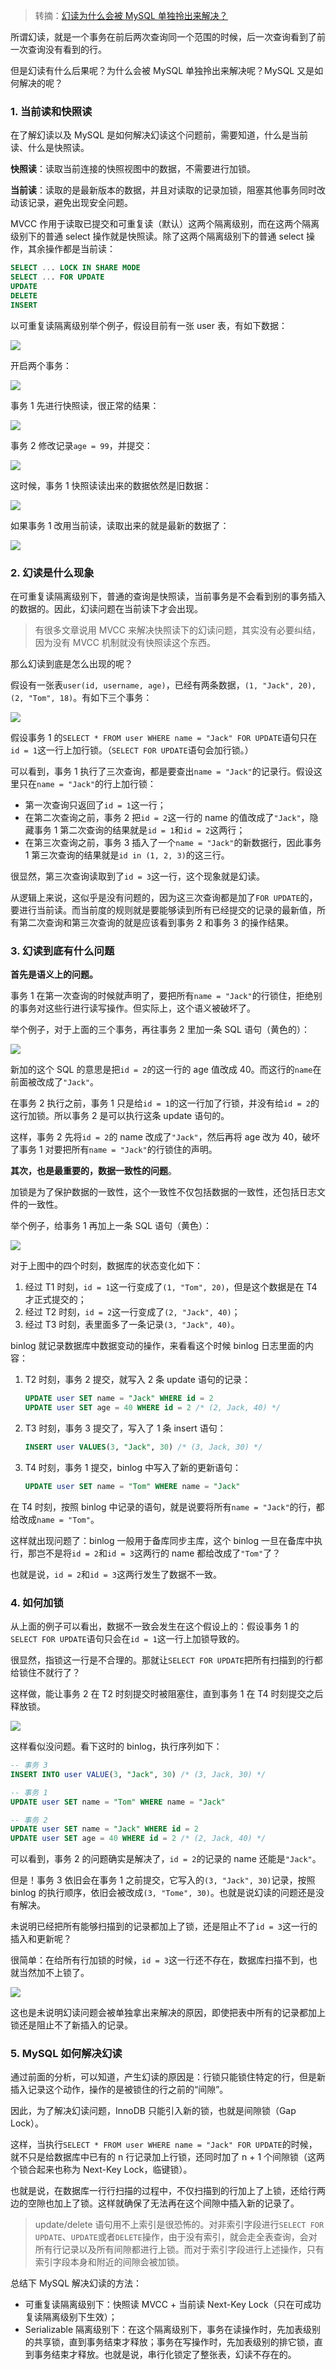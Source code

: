 > 转摘：[幻读为什么会被 MySQL 单独拎出来解决？](https://mp.weixin.qq.com/s/snEP-mwx6MkBBWmPH4ZvmA)

所谓幻读，就是一个事务在前后两次查询同一个范围的时候，后一次查询看到了前一次查询没有看到的行。

但是幻读有什么后果呢？为什么会被 MySQL 单独拎出来解决呢？MySQL 又是如何解决的呢？

### 1. 当前读和快照读

在了解幻读以及 MySQL 是如何解决幻读这个问题前，需要知道，什么是当前读、什么是快照读。

**快照读**：读取当前连接的快照视图中的数据，不需要进行加锁。

**当前读**：读取的是最新版本的数据，并且对读取的记录加锁，阻塞其他事务同时改动该记录，避免出现安全问题。

MVCC 作用于读取已提交和可重复读（默认）这两个隔离级别，而在这两个隔离级别下的普通 select 操作就是快照读。除了这两个隔离级别下的普通 select 操作，其余操作都是当前读：

```sql
SELECT ... LOCK IN SHARE MODE
SELECT ... FOR UPDATE
UPDATE
DELETE
INSERT
```

以可重复读隔离级别举个例子，假设目前有一张 user 表，有如下数据：

![](http://cnd.qiniu.lin07ux.cn/markdown/1638964072520-ccebf86c757d.jpg)

开启两个事务：

![](http://cnd.qiniu.lin07ux.cn/markdown/1638964087294-fa0a034acb93.jpg)

事务 1 先进行快照读，很正常的结果：

![](http://cnd.qiniu.lin07ux.cn/markdown/1638964114812-4f3f9a373001.jpg)

事务 2 修改记录`age = 99`，并提交：

![](http://cnd.qiniu.lin07ux.cn/markdown/1638964140477-d0b61c36df89.jpg)

这时候，事务 1 快照读读出来的数据依然是旧数据：

![](http://cnd.qiniu.lin07ux.cn/markdown/1638964163026-e15e8a767963.jpg)

如果事务 1 改用当前读，读取出来的就是最新的数据了：

![](http://cnd.qiniu.lin07ux.cn/markdown/1638964184481-7c9f505819ad.jpg)

### 2. 幻读是什么现象

在可重复读隔离级别下，普通的查询是快照读，当前事务是不会看到别的事务插入的数据的。因此，幻读问题在当前读下才会出现。

> 有很多文章说用 MVCC 来解决快照读下的幻读问题，其实没有必要纠结，因为没有 MVCC 机制就没有快照读这个东西。

那么幻读到底是怎么出现的呢？

假设有一张表`user(id, username, age)`，已经有两条数据，`(1, "Jack", 20), (2, "Tom", 18)`。有如下三个事务：

![](http://cnd.qiniu.lin07ux.cn/markdown/1638964366648-730b9f2f13fd.jpg)

假设事务 1 的`SELECT * FROM user WHERE name = "Jack" FOR UPDATE`语句只在`id = 1`这一行上加行锁。（`SELECT FOR UPDATE`语句会加行锁。）

可以看到，事务 1 执行了三次查询，都是要查出`name = "Jack"`的记录行。假设这里只在`name = "Jack"`的行上加行锁：

* 第一次查询只返回了`id = 1`这一行；
* 在第二次查询之前，事务 2 把`id = 2`这一行的 name 的值改成了`"Jack"`，隐藏事务 1 第二次查询的结果就是`id = 1`和`id = 2`这两行；
* 在第三次查询之前，事务 3 插入了一个`name = "Jack"`的新数据行，因此事务 1 第三次查询的结果就是`id in (1, 2, 3)`的这三行。

很显然，第三次查询读取到了`id = 3`这一行，这个现象就是幻读。

从逻辑上来说，这似乎是没有问题的，因为这三次查询都是加了`FOR UPDATE`的，要进行当前读。而当前度的规则就是要能够读到所有已经提交的记录的最新值，所有第二次查询和第三次查询的就是应该看到事务 2 和事务 3 的操作结果。

### 3. 幻读到底有什么问题

**首先是语义上的问题。**

事务 1 在第一次查询的时候就声明了，要把所有`name = "Jack"`的行锁住，拒绝别的事务对这些行进行读写操作。但实际上，这个语义被破坏了。

举个例子，对于上面的三个事务，再往事务 2 里加一条 SQL 语句（黄色的）：

![](http://cnd.qiniu.lin07ux.cn/markdown/1638964842415-a22a5eca132b.jpg)

新加的这个 SQL 的意思是把`id = 2`的这一行的 age 值改成 40。而这行的`name`在前面被改成了`"Jack"`。

在事务 2 执行之前，事务 1 只是给`id = 1`的这一行加了行锁，并没有给`id = 2`的这行加锁。所以事务 2 是可以执行这条 update 语句的。

这样，事务 2 先将`id = 2`的 name 改成了`"Jack"`，然后再将 age 改为 40，破坏了事务 1 对要把所有`name = "Jack"`的行锁住的声明。

**其次，也是最重要的，数据一致性的问题**。

加锁是为了保护数据的一致性，这个一致性不仅包括数据的一致性，还包括日志文件的一致性。

举个例子，给事务 1 再加上一条 SQL 语句（黄色）：

![](http://cnd.qiniu.lin07ux.cn/markdown/1638965039413-eee5a5c98823.jpg)

对于上图中的四个时刻，数据库的状态变化如下：

1. 经过 T1 时刻，`id = 1`这一行变成了`(1, "Tom", 20)`，但是这个数据是在 T4 才正式提交的；
2. 经过 T2 时刻，`id = 2`这一行变成了`(2, "Jack", 40)`；
3. 经过 T3 时刻，表里面多了一条记录`(3, "Jack", 40)`。

binlog 就记录数据库中数据变动的操作，来看看这个时候 binlog 日志里面的内容：

1. T2 时刻，事务 2 提交，就写入 2 条 update 语句的记录：

    ```sql
    UPDATE user SET name = "Jack" WHERE id = 2
    UPDATE user SET age = 40 WHERE id = 2 /* (2, Jack, 40) */
    ```

2. T3 时刻，事务 3 提交了，写入了 1 条 insert 语句：

    ```sql
    INSERT user VALUES(3, "Jack", 30) /* (3, Jack, 30) */
    ```

3. T4 时刻，事务 1 提交，binlog 中写入了新的更新语句：

    ```sql
    UPDATE user SET name = "Tom" WHERE name = "Jack"
    ```

在 T4 时刻，按照 binlog 中记录的语句，就是说要将所有`name = "Jack"`的行，都给改成`name = "Tom"`。

这样就出现问题了：binlog 一般用于备库同步主库，这个 binlog 一旦在备库中执行，那岂不是将`id = 2`和`id = 3`这两行的 name 都给改成了`"Tom"`了？

也就是说，`id = 2`和`id = 3`这两行发生了数据不一致。

### 4. 如何加锁

从上面的例子可以看出，数据不一致会发生在这个假设上的：假设事务 1 的`SELECT FOR UPDATE`语句只会在`id = 1`这一行上加锁导致的。

很显然，指锁这一行是不合理的。那就让`SELECT FOR UPDATE`把所有扫描到的行都给锁住不就行了？

这样做，能让事务 2 在 T2 时刻提交时被阻塞住，直到事务 1 在 T4 时刻提交之后释放锁。

![](http://cnd.qiniu.lin07ux.cn/markdown/1638965868220-3471b3af2115.jpg)

这样看似没问题。看下这时的 binlog，执行序列如下：

```sql
-- 事务 3
INSERT INTO user VALUE(3, "Jack", 30) /* (3, Jack, 30) */

-- 事务 1
UPDATE user SET name = "Tom" WHERE name = "Jack"

-- 事务 2
UPDATE user SET name = "Jack" WHERE id = 2
UPDATE user SET age = 40 WHERE id = 2 /* (2, Jack, 40) */
```

可以看到，事务 2 的问题确实是解决了，`id = 2`的记录的 name 还能是`"Jack"`。

但是！事务 3 依旧会在事务 1 之前提交，它写入的`(3, "Jack", 30)`记录，按照 binlog 的执行顺序，依旧会被改成`(3, "Tome", 30)`。也就是说幻读的问题还是没有解决。

未说明已经把所有能够扫描到的记录都加上了锁，还是阻止不了`id = 3`这一行的插入和更新呢？

很简单：在给所有行加锁的时候，`id = 3`这一行还不存在，数据库扫描不到，也就当然加不上锁了。

![](http://cnd.qiniu.lin07ux.cn/markdown/1638966121736-3758d674aa09.jpg)

这也是未说明幻读问题会被单独拿出来解决的原因，即使把表中所有的记录都加上锁还是阻止不了新插入的记录。

### 5. MySQL 如何解决幻读

通过前面的分析，可以知道，产生幻读的原因是：行锁只能锁住特定的行，但是新插入记录这个动作，操作的是被锁住的行之前的“间隙”。

因此，为了解决幻读问题，InnoDB 只能引入新的锁，也就是间隙锁（Gap Lock）。

这样，当执行`SELECT * FROM user WHERE name = "Jack" FOR UPDATE`的时候，就不只是给数据库中已有的 n 行记录加上行锁，还同时加了 n + 1 个间隙锁（这两个锁合起来也称为 Next-Key Lock，临键锁）。

也就是说，在数据库一行行扫描的过程中，不仅扫描到的行加上了上锁，还给行两边的空隙也加上了锁。这样就确保了无法再在这个间隙中插入新的记录了。

> update/delete 语句用不上索引是很恐怖的。对非索引字段进行`SELECT FOR UPDATE`、`UPDATE`或者`DELETE`操作，由于没有索引，就会走全表查询，会对所有行记录以及所有间隙都进行上锁。而对于索引字段进行上述操作，只有索引字段本身和附近的间隙会被加锁。

总结下 MySQL 解决幻读的方法：

* 可重复读隔离级别下：快照读 MVCC + 当前读 Next-Key Lock（只在可成功复读隔离级别下生效）；
* Serializable 隔离级别下：在这个隔离级别下，事务在读操作时，先加表级别的共享锁，直到事务结束才释放；事务在写操作时，先加表级别的排它锁，直到事务结束才释放。也就是说，串行化锁定了整张表，幻读不存在的。


